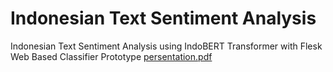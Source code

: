 # Indonesian Text Sentiment Analysis
Indonesian Text Sentiment Analysis using IndoBERT Transformer with Flesk Web Based Classifier Prototype
[persentation.pdf](https://github.com/bintangfjulio/text_sentiment_analysis/files/10089881/persentation.pdf)
